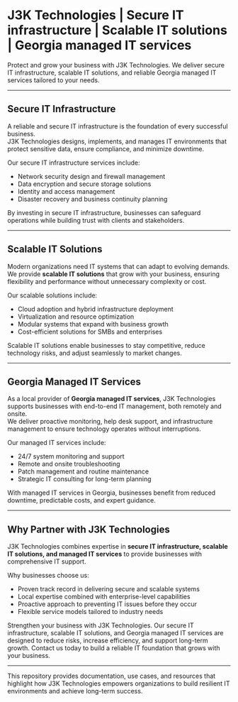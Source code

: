 # J3K Technologies | Secure IT infrastructure | Scalable IT solutions | Georgia managed IT services

Protect and grow your business with J3K Technologies. We deliver secure IT infrastructure, scalable IT solutions, and reliable Georgia managed IT services tailored to your needs.

---

## Secure IT Infrastructure

A reliable and secure IT infrastructure is the foundation of every successful business.  
J3K Technologies designs, implements, and manages IT environments that protect sensitive data, ensure compliance, and minimize downtime.  

Our secure IT infrastructure services include:  
- Network security design and firewall management  
- Data encryption and secure storage solutions  
- Identity and access management  
- Disaster recovery and business continuity planning  

By investing in secure IT infrastructure, businesses can safeguard operations while building trust with clients and stakeholders.

---

## Scalable IT Solutions

Modern organizations need IT systems that can adapt to evolving demands.  
We provide **scalable IT solutions** that grow with your business, ensuring flexibility and performance without unnecessary complexity or cost.  

Our scalable solutions include:  
- Cloud adoption and hybrid infrastructure deployment  
- Virtualization and resource optimization  
- Modular systems that expand with business growth  
- Cost-efficient solutions for SMBs and enterprises  

Scalable IT solutions enable businesses to stay competitive, reduce technology risks, and adjust seamlessly to market changes.

---

## Georgia Managed IT Services

As a local provider of **Georgia managed IT services**, J3K Technologies supports businesses with end-to-end IT management, both remotely and onsite.  
We deliver proactive monitoring, help desk support, and infrastructure management to ensure technology operates without interruptions.  

Our managed IT services include:  
- 24/7 system monitoring and support  
- Remote and onsite troubleshooting  
- Patch management and routine maintenance  
- Strategic IT consulting for long-term planning  

With managed IT services in Georgia, businesses benefit from reduced downtime, predictable costs, and expert guidance.

---

## Why Partner with J3K Technologies

J3K Technologies combines expertise in **secure IT infrastructure, scalable IT solutions, and managed IT services** to provide businesses with comprehensive IT support.  

Why businesses choose us:  
- Proven track record in delivering secure and scalable systems  
- Local expertise combined with enterprise-level capabilities  
- Proactive approach to preventing IT issues before they occur  
- Flexible service models tailored to industry needs  

Strengthen your business with J3K Technologies. Our secure IT infrastructure, scalable IT solutions, and Georgia managed IT services are designed to reduce risks, increase efficiency, and support long-term growth. Contact us today to build a reliable IT foundation that grows with your business.

---

This repository provides documentation, use cases, and resources that highlight how J3K Technologies empowers organizations to build resilient IT environments and achieve long-term success.
